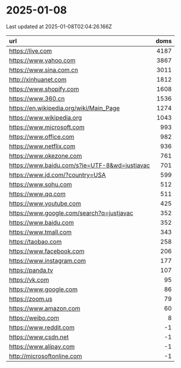 # 2025-01-08

<!-- BEGIN -->
Last updated at 2025-01-08T02:04:26.166Z

url | doms
:- | -:
https://live.com | 4187
https://www.yahoo.com | 3867
https://www.sina.com.cn | 3011
http://xinhuanet.com | 1812
https://www.shopify.com | 1608
https://www.360.cn | 1536
https://en.wikipedia.org/wiki/Main_Page | 1274
https://www.wikipedia.org | 1043
https://www.microsoft.com | 993
https://www.office.com | 982
https://www.netflix.com | 936
https://www.okezone.com | 761
https://www.baidu.com/s?ie=UTF-8&wd=justjavac | 701
https://www.jd.com/?country=USA | 599
https://www.sohu.com | 512
https://www.qq.com | 511
https://www.youtube.com | 425
https://www.google.com/search?q=justjavac | 352
https://www.baidu.com | 352
https://www.tmall.com | 343
https://taobao.com | 258
https://www.facebook.com | 206
https://www.instagram.com | 177
https://panda.tv | 107
https://vk.com | 95
https://www.google.com | 86
https://zoom.us | 79
https://www.amazon.com | 60
https://weibo.com | 8
https://www.reddit.com | -1
https://www.csdn.net | -1
https://www.alipay.com | -1
http://microsoftonline.com | -1
<!-- END -->
